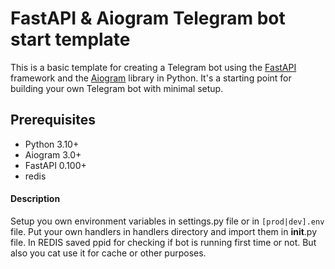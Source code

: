# FastAPI & Aiogram Telegram bot start template

This is a basic template for creating a Telegram bot using the [FastAPI](https://github.com/tiangolo/fastapi) framework and the [Aiogram](https://github.com/aiogram/aiogram) library in Python. It's a starting point for building your own Telegram bot with minimal setup.

## Prerequisites

- Python 3.10+
- Aiogram 3.0+
- FastAPI 0.100+
- redis

#### Description

Setup you own environment variables in settings.py file or in `[prod|dev].env` file. Put your own handlers in handlers directory and import them in __init__.py file. In REDIS saved ppid for checking if bot is running first time or not. But also you cat use it for cache or other purposes.



